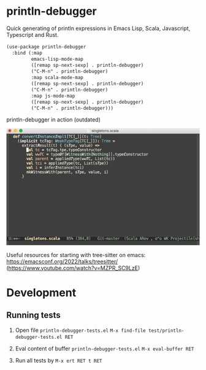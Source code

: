 # println-debugger

Quick generating of println expressions in Emacs Lisp, Scala, Javascript, Typescript and Rust.

```elisp
(use-package println-debugger
  :bind (:map
         emacs-lisp-mode-map
         ([remap sp-next-sexp] . println-debugger)
         ("C-M-n" . println-debugger)
         :map scala-mode-map
         ([remap sp-next-sexp] . println-debugger)
         ("C-M-n" . println-debugger)
         :map js-mode-map
         ([remap sp-next-sexp] . println-debugger)
         ("C-M-n" . println-debugger)))
 ```

println-debugger in action (outdated)

![println-debugger in action](images/println-debugger-in-action.gif)

Useful resources for starting with tree-sitter on emacs:  https://emacsconf.org/2022/talks/treesitter/ (https://www.youtube.com/watch?v=MZPR_SC9LzE)

# Development

## Running tests

1) Open file `println-debugger-tests.el`
   `M-x find-file test/println-debugger-tests.el RET`

2) Eval content of buffer `println-debugger-tests.el`
   `M-x eval-buffer RET`

3) Run all tests by
   `M-x ert RET t RET`
